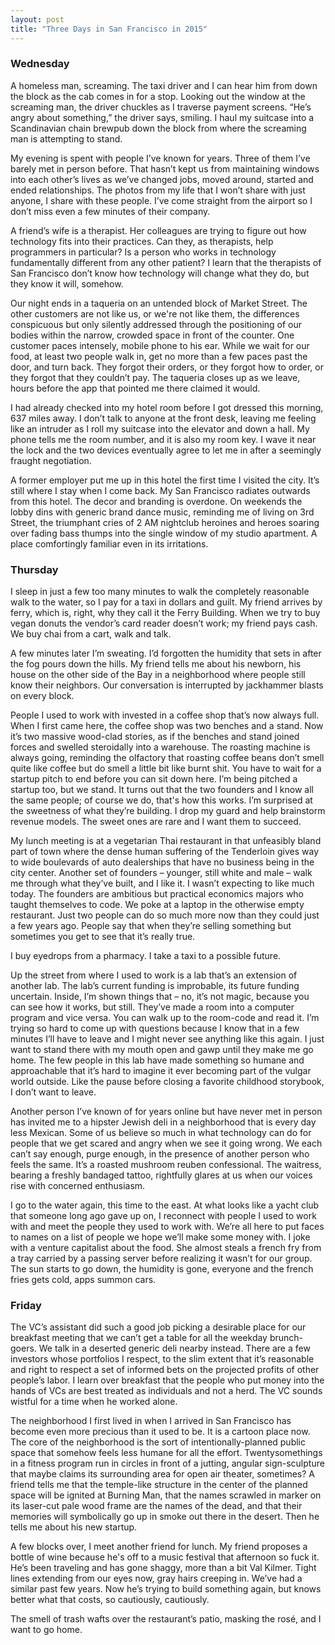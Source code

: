 ```yaml
---
layout: post
title: "Three Days in San Francisco in 2015"
---
```




### Wednesday

A homeless man, screaming. The taxi driver and I can hear him from down the block as the cab comes in for a stop. Looking out the window at the screaming man, the driver chuckles as I traverse payment screens. “He’s angry about something,” the driver says, smiling. I haul my suitcase into a Scandinavian chain brewpub down the block from where the screaming man is attempting to stand.

My evening is spent with people I’ve known for years. Three of them I’ve barely met in person before. That hasn’t kept us from maintaining windows into each other’s lives as we’ve changed jobs, moved around, started and ended relationships. The photos from my life that I won’t share with just anyone, I share with these people. I’ve come straight from the airport so I don’t miss even a few minutes of their company.

A friend’s wife is a therapist. Her colleagues are trying to figure out how technology fits into their practices. Can they, as therapists, help programmers in particular? Is a person who works in technology fundamentally different from any other patient? I learn that the therapists of San Francisco don’t know how technology will change what they do, but they know it will, somehow.

Our night ends in a taqueria on an untended block of Market Street. The other customers are not like us, or we're not like them, the differences conspicuous but only silently addressed through the positioning of our bodies within the narrow, crowded space in front of the counter. One customer paces intensely, mobile phone to his ear. While we wait for our food, at least two people walk in, get no more than a few paces past the door, and turn back. They forgot their orders, or they forgot how to order, or they forgot that they couldn’t pay. The taqueria closes up as we leave, hours before the app that pointed me there claimed it would.

I had already checked into my hotel room before I got dressed this morning, 637 miles away. I don’t talk to anyone at the front desk, leaving me feeling like an intruder as I roll my suitcase into the elevator and down a hall. My phone tells me the room number, and it is also my room key. I wave it near the lock and the two devices eventually  agree to let me in after a seemingly fraught negotiation.

A former employer put me up in this hotel the first time I visited the city. It’s still where I stay when I come back. My San Francisco radiates outwards from this hotel. The decor and branding is overdone. On weekends the lobby dins with generic brand dance music, reminding me of living on 3rd Street, the triumphant cries of 2 AM nightclub heroines and heroes soaring over fading bass thumps into the single window of my studio apartment. A place comfortingly familiar even in its irritations.

### Thursday

I sleep in just a few too many minutes to walk the completely reasonable walk to the water, so I pay for a taxi in dollars and guilt. My friend arrives by ferry, which is, right, why they call it the Ferry Building. When we try to buy vegan donuts the vendor’s card reader doesn’t work; my friend pays cash. We buy chai from a cart, walk and talk.

A few minutes later I’m sweating. I’d forgotten the humidity that sets in after the fog pours down the hills. My friend tells me about his newborn, his house on the other side of the Bay in a neighborhood where people still know their neighbors. Our conversation is interrupted by jackhammer blasts on every block.

People I used to work with invested in a coffee shop that’s now always full. When I first came here, the coffee shop was two benches and a stand. Now it’s two massive wood-clad stories, as if the benches and stand joined forces and swelled steroidally into a warehouse. The roasting machine is always going, reminding the olfactory that roasting coffee beans don’t smell quite like coffee but do smell a little bit like burnt shit. You have to wait for a startup pitch to end before you can sit down here. I’m being pitched a startup too, but we stand. It turns out that the two founders and I know all the same people; of course we do, that's how this works. I’m surprised at the sweetness of what they’re building. I drop my guard and help brainstorm revenue models. The sweet ones are rare and I want them to succeed.

My lunch meeting is at a vegetarian Thai restaurant in that unfeasibly bland part of town where the dense human suffering of the Tenderloin gives way to wide boulevards of auto dealerships that have no business being in the city center. Another set of founders – younger, still white and male – walk me through what they’ve built, and I like it. I wasn’t expecting to like much today. The founders are ambitious but practical economics majors who taught themselves to code. We poke at a laptop in the otherwise empty restaurant. Just two people can do so much more now than they could just a few years ago. People say that when they’re selling something but sometimes you get to see that it’s really true.

I buy eyedrops from a pharmacy. I take a taxi to a possible future.

Up the street from where I used to work is a lab that’s an extension of another lab. The lab’s current funding is improbable, its future funding uncertain. Inside, I’m shown things that – no, it’s not magic, because you can see how it works, but still. They’ve made a room into a computer program and vice versa. You can walk up to the room-code and read it. I’m trying so hard to come up with questions because I know that in a few minutes I’ll have to leave and I might never see anything like this again. I just want to stand there with my mouth open and gawp until they make me go home. The few people in this lab have made something so humane and approachable that it’s hard to imagine it ever becoming part of the vulgar world outside. Like the pause before closing a favorite childhood storybook, I don’t want to leave.

Another person I’ve known of for years online but have never met in person has invited me to a hipster Jewish deli in a neighborhood that is every day less Mexican. Some of us believe so much in what technology can do for people that we get scared and angry when we see it going wrong. We each can’t say enough, purge enough, in the presence of another person who feels the same. It’s a roasted mushroom reuben confessional. The waitress, bearing a freshly bandaged tattoo, rightfully glares at us when our voices rise with concerned enthusiasm.

I go to the water again, this time to the east. At what looks like a yacht club that someone long ago gave up on, I reconnect with people I used to work with and meet the people they used to work with. We’re all here to put faces to names on a list of people we hope we’ll make some money with. I joke with a venture capitalist about the food. She almost steals a french fry from a tray carried by a passing server before realizing it wasn’t for our group. The sun starts to go down, the humidity is gone, everyone and the french fries gets cold, apps summon cars.

### Friday

The VC’s assistant did such a good job picking a desirable place for our breakfast meeting that we can’t get a table for all the weekday brunch-goers. We talk in a deserted generic deli nearby instead. There are a few investors whose portfolios I respect, to the slim extent that it’s reasonable and right to respect a set of informed bets on the projected profits of other people’s labor. I learn over breakfast that the people who put money into the hands of VCs are best treated as individuals and not a herd. The VC sounds wistful for a time when he worked alone.

The neighborhood I first lived in when I arrived in San Francisco has become even more precious than it used to be. It is a cartoon place now. The core of the neighborhood is the sort of intentionally-planned public space that somehow feels less humane for all the effort. Twentysomethings in a fitness program run in circles in front of a jutting, angular sign-sculpture that maybe claims its surrounding area for open air theater, sometimes? A friend tells me that the temple-like structure in the center of the planned space will be ignited at Burning Man, that the names scrawled in marker on its laser-cut pale wood frame are the names of the dead, and that their memories will symbolically go up in smoke out there in the desert. Then he tells me about his new startup.

A few blocks over, I meet another friend for lunch. My friend proposes a bottle of wine because he's off to a music festival that afternoon so fuck it. He’s been traveling and has gone shaggy, more than a bit Val Kilmer. Tight lines extending from our eyes now, gray hairs creeping in. We’ve had a similar past few years. Now he’s trying to build something again, but knows better what that costs, so cautiously, cautiously.

The smell of trash wafts over the restaurant’s patio, masking the rosé, and I want to go home.